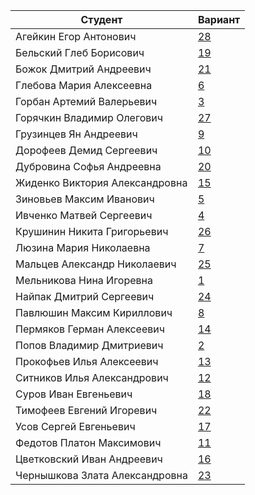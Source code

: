| **Студент** | **Вариант**|
|-------------|------------|
| Агейкин Егор Антонович | [28](./tasks/28) |
| Бельский Глеб Борисович | [19](./tasks/19) |
| Божок Дмитрий Андреевич | [21](./tasks/21) |
| Глебова Мария Алексеевна | [6](./tasks/6) |
| Горбан Артемий Валерьевич | [3](./tasks/3) |
| Горячкин Владимир Олегович | [27](./tasks/27) |
| Грузинцев Ян Андреевич | [9](./tasks/9) |
| Дорофеев Демид Сергеевич | [10](./tasks/10) |
| Дубровина Софья Андреевна | [20](./tasks/20) |
| Жиденко Виктория Александровна | [15](./tasks/15) |
| Зиновьев Максим Иванович | [5](./tasks/5) |
| Ивченко Матвей Сергеевич | [4](./tasks/4) |
| Крушинин Никита Григорьевич | [26](./tasks/26) |
| Люзина Мария Николаевна | [7](./tasks/7) |
| Мальцев Александр Николаевич | [25](./tasks/25) |
| Мельникова Нина Игоревна | [1](./tasks/1) |
| Найпак Дмитрий Сергеевич | [24](./tasks/24) |
| Павлюшин Максим Кириллович | [8](./tasks/8) |
| Пермяков Герман Алексеевич | [14](./tasks/14) |
| Попов Владимир Дмитриевич | [2](./tasks/2) |
| Прокофьев Илья Алексеевич | [13](./tasks/13) |
| Ситников Илья Александрович | [12](./tasks/12) |
| Суров Иван Евгеньевич | [18](./tasks/18) |
| Тимофеев Евгений Игоревич | [22](./tasks/22) |
| Усов Сергей Евгеньевич | [17](./tasks/17) |
| Федотов Платон Максимович | [11](./tasks/11) |
| Цветковский Иван Андреевич | [16](./tasks/16) |
| Чернышкова Злата Александровна | [23](./tasks/23) |
